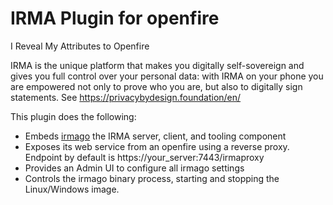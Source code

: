 # IRMA Plugin for openfire

I Reveal My Attributes to Openfire

IRMA is the unique platform that makes you digitally self-sovereign and gives you full control over your personal data: with IRMA on your phone you are empowered not only to prove who you are, but also to digitally sign statements. See https://privacybydesign.foundation/en/

This plugin does the following:

* Embeds [irmago](https://github.com/privacybydesign/irmago) the IRMA server, client, and tooling component
* Exposes its web service from an openfire using a reverse proxy. Endpoint by default is https://your_server:7443/irmaproxy
* Provides an Admin UI to configure all irmago settings
* Controls the irmago binary process, starting and stopping the Linux/Windows image.
